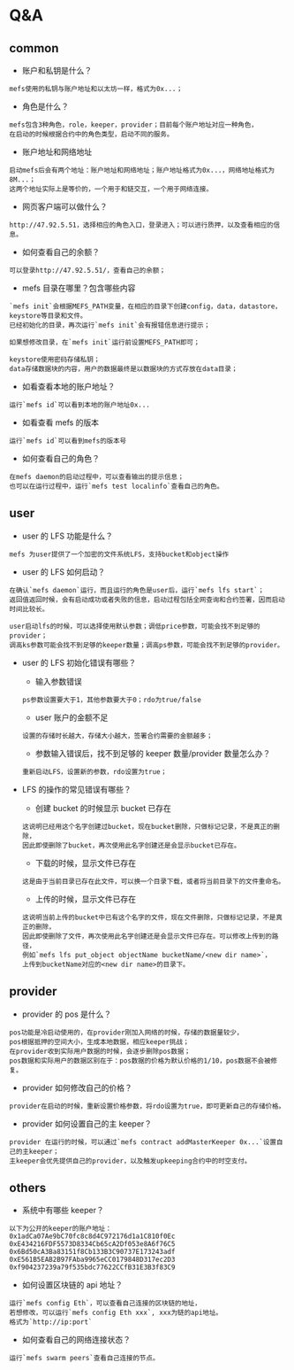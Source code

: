 # Q&A

## common

- 账户和私钥是什么？

```
mefs使用的私钥与账户地址和以太坊一样，格式为0x...；
```

- 角色是什么？

```
mefs包含3种角色，role，keeper，provider；目前每个账户地址对应一种角色，
在启动的时候根据合约中的角色类型，启动不同的服务。
```

- 账户地址和网络地址

```
启动mefs后会有两个地址：账户地址和网络地址；账户地址格式为0x...，网络地址格式为8M...；
这两个地址实际上是等价的，一个用于和链交互，一个用于网络连接。
```

- 网页客户端可以做什么？

```
http://47.92.5.51，选择相应的角色入口，登录进入；可以进行质押，以及查看相应的信息。
```

- 如何查看自己的余额？

```
可以登录http://47.92.5.51/，查看自己的余额；
```

- mefs 目录在哪里？包含哪些内容

```
`mefs init`会根据MEFS_PATH变量，在相应的目录下创建config，data，datastore，keystore等目录和文件。
已经初始化的目录，再次运行`mefs init`会有报错信息进行提示；

如果想修改目录，在`mefs init`运行前设置MEFS_PATH即可；

keystore使用密码存储私钥；
data存储数据块的内容，用户的数据最终是以数据块的方式存放在data目录；
```

- 如看查看本地的账户地址？

```
运行`mefs id`可以看到本地的账户地址0x...
```

- 如看查看 mefs 的版本

```
运行`mefs id`可以看到mefs的版本号
```

- 如何查看自己的角色？

```
在mefs daemon的启动过程中，可以查看输出的提示信息；
也可以在运行过程中，运行`mefs test localinfo`查看自己的角色。
```

## user

- user 的 LFS 功能是什么？

```
mefs 为user提供了一个加密的文件系统LFS，支持bucket和object操作
```

- user 的 LFS 如何启动？

```
在确认`mefs daemon`运行，而且运行的角色是user后，运行`mefs lfs start`；
返回值返回时候，会有启动成功或者失败的信息，启动过程包括全网查询和合约签署，因而启动时间比较长。

user启动lfs的时候，可以选择使用默认参数；调低price参数，可能会找不到足够的provider；
调高ks参数可能会找不到足够的keeper数量；调高ps参数，可能会找不到足够的provider。
```

- user 的 LFS 初始化错误有哪些？

  - 输入参数错误

  ```
  ps参数设置要大于1，其他参数要大于0；rdo为true/false
  ```

  - user 账户的金额不足

  ```
  设置的存储时长越大，存储大小越大，签署合约需要的金额越多；
  ```

  - 参数输入错误后，找不到足够的 keeper 数量/provider 数量怎么办？

  ```
  重新启动LFS，设置新的参数，rdo设置为true；
  ```

- LFS 的操作的常见错误有哪些？

  - 创建 bucket 的时候显示 bucket 已存在

  ```
  这说明已经用这个名字创建过bucket，现在bucket删除，只做标记记录，不是真正的删除，
  因此即使删除了bucket，再次使用此名字创建还是会显示bucket已存在。
  ```

  - 下载的时候，显示文件已存在

  ```
  这是由于当前目录已存在此文件，可以换一个目录下载，或者将当前目录下的文件重命名。
  ```

  - 上传的时候，显示文件已存在

  ```
  这说明当前上传的bucket中已有这个名字的文件，现在文件删除，只做标记记录，不是真正的删除，
  因此即使删除了文件，再次使用此名字创建还是会显示文件已存在。可以修改上传到的路径，
  例如`mefs lfs put_object objectName bucketName/<new dir name>`，
  上传到bucketName对应的<new dir name>的目录下。
  ```

## provider

- provider 的 pos 是什么？

```
pos功能是冷启动使用的，在provider刚加入网络的时候，存储的数据量较少，
pos根据抵押的空间大小，生成本地数据，相应keeper挑战；
在provider收到实际用户数据的时候，会逐步删除pos数据；
pos数据和实际用户的数据区别在于：pos数据的价格为默认价格的1/10，pos数据不会被修复。
```

- provider 如何修改自己的价格？

```
provider在启动的时候，重新设置价格参数，将rdo设置为true，即可更新自己的存储价格。
```

- provider 如何设置自己的主 keeper？

```
provider 在运行的时候，可以通过`mefs contract addMasterKeeper 0x...`设置自己的主keeper；
主keeper会优先提供自己的provider，以及触发upkeeping合约中的时空支付。
```

## others

- 系统中有哪些 keeper？

```
以下为公开的keeper的账户地址：
0x1adCa07Ae9bC70fc8c8d4C972176d1a1C810f0Ec
0xE434216FDF5573D8334Cb65cA2Df053e8A6f76C5
0x6Bd50cA3Ba83151f8Cb133B3C90737E173243adf
0xE561B5EAB2B97FAba9965eCC0179848D317ec2D3
0xf904237239a79f535bdc77622CCfB31E3B3f83C9
```

- 如何设置区块链的 api 地址？

```
运行`mefs config Eth`，可以查看自己连接的区块链的地址，
若想修改，可以运行`mefs config Eth xxx`, xxx为链的api地址。
格式为`http://ip:port`
```

- 如何查看自己的网络连接状态？

```
运行`mefs swarm peers`查看自己连接的节点。
```
